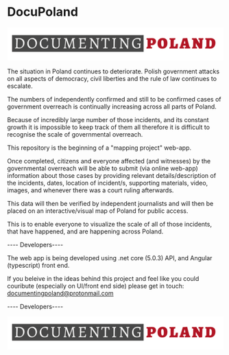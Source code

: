 # DocuPoland
![Image](https://github.com/DocumentingPoland/DocuPoland/blob/main/img/documantingPoland-logo-1.png)


The situation in Poland continues to deteriorate. Polish government attacks on all aspects of democracy,
civil liberties and the rule of law continues to escalate.

The numbers of independently confirmed and still to be confirmed cases of government overreach
is continually increasing across all parts of Poland. 


Because of incredibly large number of those incidents, and its constant growth it is impossible
to keep track of them all therefore it is difficult to recognise the scale of governmental overreach. 


This repository is the beginning of a "mapping project" web-app. 

Once completed, citizens and everyone affected (and witnesses)
by the governmental overreach will be able to submit (via online web-app) information about those cases
by providing relevant details/description of the incidents, dates, location of incident/s, supporting materials, video,
images, and whenever there was a court ruling afterwards.

This data will then be verified by independent journalists 
and will then be placed on an interactive/visual map of 
Poland for public access.

This is to enable everyone to visualize the scale of all of those incidents, that have happened, and are happening across Poland.



---- Developers----

The web app is being developed using .net core (5.0.3) API, and Angular (typescript) front end. 

If you beleive in the ideas behind this project and feel like you could couribute
(especially on UI/front end side) please get in touch: documentingpoland@protonmail.com

---- Developers----

![Image](https://github.com/DocumentingPoland/DocuPoland/blob/main/img/documantingPoland-logo-1.png)
